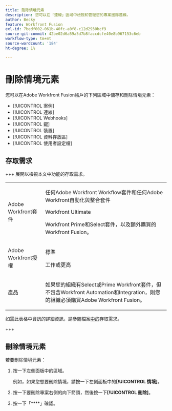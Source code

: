 ```yaml
---
title: 刪除情境元素
description: 您可以在「連線」區域中檢視和管理您的專案團隊連線。
author: Becky
feature: Workfront Fusion
exl-id: 7bedf002-061b-40fc-a0f8-c12d2930bcf9
source-git-commit: 42be02d6a59a5d7b8faccdcfe40e8b967153c6eb
workflow-type: tm+mt
source-wordcount: '184'
ht-degree: 1%

---
```


# 刪除情境元素

您可以在Adobe Workfront Fusion帳戶的下列區域中儲存和刪除情境元素：

* [!UICONTROL 案例]
* [!UICONTROL 連線]
* [!UICONTROL Webhooks]
* [!UICONTROL 鍵]
* [!UICONTROL 裝置]
* [!UICONTROL 資料存放區]
* [!UICONTROL 使用者設定檔]


## 存取需求

+++ 展開以檢視本文中功能的存取需求。

<table style="table-layout:auto">
 <col> 
 <col> 
 <tbody> 
  <tr> 
   <td role="rowheader">Adobe Workfront套件</td> 
   <td> <p>任何Adobe Workfront Workflow套件和任何Adobe Workfront自動化與整合套件</p><p>Workfront Ultimate</p><p>Workfront Prime和Select套件，以及額外購買的Workfront Fusion。</p> </td> 
  </tr> 
  <tr data-mc-conditions=""> 
   <td role="rowheader">Adobe Workfront授權</td> 
   <td> <p>標準</p><p>工作或更高</p> </td> 
  </tr> 
  <tr> 
   <td role="rowheader">產品</td> 
   <td>
   <p>如果您的組織有Select或Prime Workfront套件，但不包含Workfront Automation和Integration，則您的組織必須購買Adobe Workfront Fusion。</li></ul>
   </td> 
  </tr>
 </tbody> 
</table>

如需此表格中資訊的詳細資訊，請參閱檔案[中的](/help/workfront-fusion/references/licenses-and-roles/access-level-requirements-in-documentation.md)存取需求。

+++

## 刪除情境元素

若要刪除情境元素：

1. 按一下左側面板中的區域。

   例如，如果您想要刪除情境，請按一下左側面板中的&#x200B;**[!UICONTROL 情境]**。

1. 按一下要刪除專案右側的向下箭頭，然後按一下&#x200B;**[!UICONTROL 刪除]**。
1. 按一下「****」確認。
